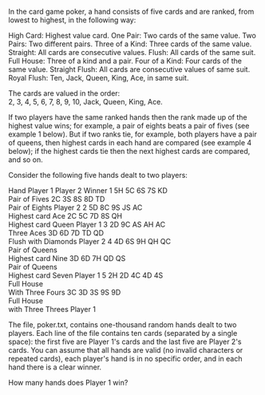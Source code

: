   <p>In the card game poker, a hand consists of five cards and are ranked, from lowest to highest, in the following way:</p>    High Card: Highest value card.  One Pair: Two cards of the same value.  Two Pairs: Two different pairs.  Three of a Kind: Three cards of the same value.  Straight: All cards are consecutive values.  Flush: All cards of the same suit.  Full House: Three of a kind and a pair.  Four of a Kind: Four cards of the same value.  Straight Flush: All cards are consecutive values of same suit.  Royal Flush: Ten, Jack, Queen, King, Ace, in same suit.    <p>The cards are valued in the order:<br />2, 3, 4, 5, 6, 7, 8, 9, 10, Jack, Queen, King, Ace.</p>  <p>If two players have the same ranked hands then the rank made up of the highest value wins; for example, a pair of eights beats a pair of fives (see example 1 below). But if two ranks tie, for example, both players have a pair of queens, then highest cards in each hand are compared (see example 4 below); if the highest cards tie then the next highest cards are compared, and so on.</p>  <p>Consider the following five hands dealt to two players:</p>        Hand&nbsp;Player 1&nbsp;Player 2&nbsp;Winner      1&nbsp;5H 5C 6S 7S KD<br />Pair of Fives&nbsp;2C 3S 8S 8D TD<br />Pair of Eights&nbsp;Player 2      2&nbsp;5D 8C 9S JS AC<br />Highest card Ace&nbsp;2C 5C 7D 8S QH<br />Highest card Queen&nbsp;Player 1      3&nbsp;2D 9C AS AH AC<br />Three Aces&nbsp;3D 6D 7D TD QD<br />Flush  with Diamonds&nbsp;Player 2      4&nbsp;4D 6S 9H QH QC<br />Pair of Queens<br />Highest card Nine&nbsp;3D 6D 7H QD QS<br />Pair of Queens<br />Highest card Seven&nbsp;Player 1      5&nbsp;2H 2D 4C 4D 4S<br />Full House<br />With Three Fours&nbsp;3C 3D 3S 9S 9D<br />Full House<br />with Three Threes&nbsp;Player 1        <p>The file, poker.txt, contains one-thousand random hands dealt to two players. Each line of the file contains ten cards (separated by a single space): the first five are Player 1's cards and the last five are Player 2's cards. You can assume that all hands are valid (no invalid characters or repeated cards), each player's hand is in no specific order, and in each hand there is a clear winner.</p>  <p>How many hands does Player 1 win?</p>  